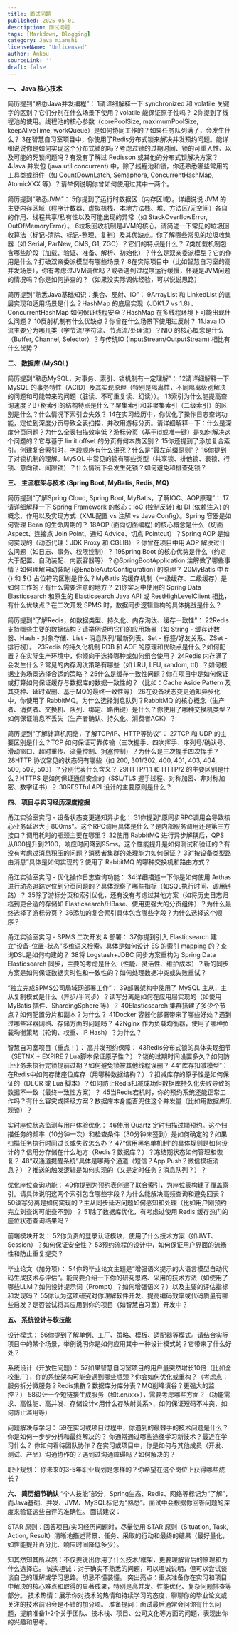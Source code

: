```yaml
---
title: 面试问题
published: 2025-05-01
description: 面试问题
tags: [Markdown, Blogging]
category: Java mianshi
licenseName: "Unlicensed"
author: Ankou
sourceLink: ''
draft: false
---
```

**一、 Java 核心技术**

简历提到“熟悉Java并发编程”：
1请详细解释一下 synchronized 和 volatile 关键字的区别？它们分别在什么场景下使用？volatile 能保证原子性吗？
2你提到了线程池的使用。线程池的核心参数（corePoolSize, maximumPoolSize, keepAliveTime, workQueue）是如何协同工作的？如果任务队列满了，会发生什么？
3在智慧自习室项目中，你使用了Redis分布式锁来解决并发预约问题。能详细说说你是如何实现这个分布式锁的吗？考虑过锁的过期时间、锁的可重入性、以及可能的死锁问题吗？有没有了解过 Redisson 或其他的分布式锁解决方案？
4Java 并发包 (java.util.concurrent) 中，除了线程池和锁，你还熟悉哪些常用的工具类或组件（如 CountDownLatch, Semaphore, ConcurrentHashMap, AtomicXXX 等）？请举例说明你曾如何使用过其中一两个。

简历提到“熟悉JVM”：
5你提到了运行时数据区（内存区域）。详细说说 JVM 的主要内存区域（程序计数器、虚拟机栈、本地方法栈、堆、方法区/元空间）各自的作用、线程共享/私有性以及可能出现的异常（如 StackOverflowError, OutOfMemoryError）。
6垃圾回收机制是JVM的核心。请简述一下常见的垃圾回收算法（标记-清除、标记-整理、复制）及其优缺点。你了解哪些常见的垃圾收集器（如 Serial, ParNew, CMS, G1, ZGC）？它们的特点是什么？
7类加载机制包含哪些阶段（加载、验证、准备、解析、初始化）？什么是双亲委派模型？它的作用是什么？打破双亲委派模型有哪些场景？
8在实际项目中（比如智慧自习室的高并发场景），你有考虑过JVM调优吗？或者遇到过程序运行缓慢，怀疑是JVM问题的情况吗？你是如何排查的？（如果没实际调优经验，可以说说思路）

简历提到“熟悉Java基础知识：集合、反射、IO”：
9ArrayList 和 LinkedList 的底层实现和适用场景是什么？HashMap 的底层实现（JDK1.7 vs 1.8）、ConcurrentHashMap 如何保证线程安全？HashMap 在多线程环境下可能出现什么问题？
10反射机制有什么优缺点？你曾在什么场景下使用过反射？
11Java IO 流主要分为哪几类（字节流/字符流、节点流/处理流）？NIO 的核心概念是什么（Buffer, Channel, Selector）？与传统IO (InputStream/OutputStream) 相比有什么优势？

**二、 数据库 (MySQL)**

简历提到“熟悉MySQL，对事务、索引、锁机制有一定理解”：
12请详细解释一下 MySQL 的事务特性（ACID）及其实现原理（特别是隔离性，不同隔离级别解决的问题和可能带来的问题（脏读、不可重复读、幻读））。
13索引为什么能提高查询速度？B+树索引的结构特点是什么？聚集索引和非聚集索引（二级索引）的区别是什么？什么情况下索引会失效？
14在实习经历中，你优化了操作日志查询功能，定位到深度分页导致全表扫描，并改用游标分页。请详细解释一下：什么是深度分页问题？为什么全表扫描效率低？游标分页（基于id或唯一键）是如何解决这个问题的？它与基于 limit offset 的分页有何本质区别？
15你还提到了添加复合索引。创建复合索引时，字段顺序有什么讲究？什么是“最左前缀原则”？
16你提到了对锁机制的理解。MySQL 中常见的锁有哪些类型（共享锁、排他锁、表锁、行锁、意向锁、间隙锁）？什么情况下会发生死锁？如何避免和排查死锁？

**三、 主流框架与技术 (Spring Boot, MyBatis, Redis, MQ)**

简历提到“了解Spring Cloud, Spring Boot, MyBatis，了解IOC、AOP原理”：
17请详细解释一下 Spring Framework 的核心：IoC (控制反转) 和 DI (依赖注入) 的概念、作用以及实现方式（XML配置 vs 注解 vs Java Config）。Spring 容器是如何管理 Bean 的生命周期的？
18AOP (面向切面编程) 的核心概念是什么（切面 Aspect、连接点 Join Point、通知 Advice、切点 Pointcut）？Spring AOP 是如何实现的（动态代理：JDK Proxy 和 CGLIB）？你曾在项目中用 AOP 解决过什么问题（如日志、事务、权限控制）？
19Spring Boot 的核心优势是什么（约定大于配置、自动装配、内嵌容器等）？@SpringBootApplication 注解做了哪些事情？如何理解自动装配 (@EnableAutoConfiguration) 的原理？
20MyBatis 中 #{} 和 ${} 占位符的区别是什么？MyBatis 的缓存机制（一级缓存、二级缓存）是如何工作的？有什么需要注意的地方？
21你实习中使用的 Spring Data Elasticsearch 和原生的 Elasticsearch Java API 或 RestHighLevelClient 相比，有什么优缺点？在二次开发 SPMS 时，数据同步逻辑重构的具体挑战是什么？

简历提到“了解Redis，如数据类型、持久化、内存淘汰、缓存一致性”：
22Redis 支持哪些主要的数据结构？请举例说明它们的应用场景（如 String - 缓存计数器、Hash - 对象存储、List - 消息队列/最新列表、Set - 标签/好友关系、ZSet - 排行榜）。
23Redis 的持久化机制 RDB 和 AOF 的原理和优缺点是什么？如何配置？在实际生产环境中，你倾向于选择哪种或如何组合使用？
24Redis 内存满了会发生什么？常见的内存淘汰策略有哪些（如 LRU, LFU, random, ttl）？如何根据业务场景选择合适的策略？
25什么是缓存一致性问题？你在项目中是如何保证或打算如何保证缓存与数据库的数据一致性的？（比如：Cache Aside Pattern 及其变种、延时双删、基于MQ的最终一致性等）
26在设备状态变更通知异步化中，你使用了 RabbitMQ。为什么选择消息队列？RabbitMQ 的核心概念（生产者、消费者、交换机、队列、绑定、路由键）是什么？你使用了哪种交换机类型？如何保证消息不丢失（生产者确认、持久化、消费者ACK）？

简历提到“了解计算机网络，了解TCP/IP、HTTP等协议”：
27TCP 和 UDP 的主要区别是什么？TCP 如何保证可靠传输（三次握手、四次挥手、序列号/确认号、滑动窗口、超时重传、流量控制、拥塞控制）？为什么是三次握手四次挥手？
28HTTP 协议常见的状态码有哪些（如 200, 301/302, 400, 401, 403, 404, 500, 502, 503）？分别代表什么含义？
29HTTP/1.1 和 HTTP/2 的主要区别是什么？HTTPS 是如何保证通信安全的（SSL/TLS 握手过程、对称加密、非对称加密、数字证书）？
30RESTful API 设计的主要原则是什么？

**四、 项目与实习经历深度挖掘**

甬江实验室实习 - 设备状态变更通知异步化：
31你提到“原同步RPC调用会导致核心业务延迟大于800ms”。这个RPC调用具体是什么？是内部服务调用还是第三方接口？调用耗时的瓶颈主要在哪里？
32使用 RabbitMQ 进行异步解耦后，QPS 从800提升到2100，响应时间降到95ms。这个性能提升是如何测试和验证的？有没有考虑过消息积压的问题？消费者集群的处理能力如何保证？
33“按设备类型路由消息”具体是如何实现的？使用了 RabbitMQ 的哪种交换机和路由方式？

甬江实验室实习 - 优化操作日志查询功能：
34详细描述一下你是如何使用 Arthas 进行动态追踪定位到分页问题的？具体观察了哪些指标（如SQL执行时间、调用链路）？
35除了游标分页和索引优化，还有没有考虑过其他方案（如将历史日志归档到更合适的存储如 Elasticsearch/HBase、使用更强大的分页组件）？为什么最终选择了游标分页？
36添加的复合索引具体包含哪些字段？为什么选择这个顺序？

甬江实验室实习 - SPMS 二次开发 & 部署：
37你提到引入 Elasticsearch 建立“设备-位置-状态”多维语义检索。具体是如何设计 ES 的索引 mapping 的？查询DSL是如何构建的？
38将 Logstash+JDBC 同步方案重构为 Spring Data Elasticsearch 同步，主要的考虑是什么（性能、灵活性、维护成本）？新的同步方案是如何保证数据实时性和一致性的？如何处理数据冲突或失败重试？

“独立完成SPMS公司局域网部署工作”：
39部署架构中使用了 MySQL 主从，主从复制模式是什么（异步/半同步）？读写分离是如何在应用层实现的（如使用 MyBatis 插件、ShardingSphere 等）？
40Elasticsearch 集群搭建了多少个节点？如何配置分片和副本？为什么？
41Docker 容器化部署带来了哪些好处？遇到过哪些容器网络、存储方面的问题吗？
42Nginx 作为负载均衡器，使用了哪种负载均衡策略（轮询、权重、IP Hash）？为什么？

智慧自习室项目（重点！）：
高并发预约保障：
43Redis分布式锁的具体实现细节（SETNX + EXPIRE？Lua脚本保证原子性？）？锁的过期时间设置多久？如何防止业务未执行完锁提前过期？如何避免锁被其他线程误删？
44“库存扣减模型”：在Redis中如何存储座位库存（用哪种数据结构？）？扣减库存的原子性是如何保证的（DECR 或 Lua 脚本）？如何防止Redis扣减成功但数据库持久化失败导致的数据不一致（最终一致性方案）？
45当Redis宕机时，你的预约系统还能正常工作吗？有什么容灾或降级方案？数据库本身能否兜住这个并发量（比如用数据库乐观锁）？

实时座位状态监测与用户体验优化：
46使用 Quartz 定时扫描过期预约。这个扫描任务的频率（10分钟一次）和检查条件（30分钟未签到）是如何确定的？如果扫描任务执行时间过长或失败怎么办？
47“信用黑名单机制”的具体规则是如何设计的？信用分存储在什么地方（Redis？数据库？）？冻结期状态如何管理和恢复？
48“双通道提醒系统”具体是哪两个通道（短信？App Push？微信模板消息？）？推送的触发逻辑是如何实现的（又是定时任务？消息队列？）？

优化座位查询功能：
49你提到为预约表创建了联合索引，为座位表构建了覆盖索引。请具体说明这两个索引包含哪些字段？为什么能解决高频查询和避免回表？
50读写分离是如何实现的？主从同步延迟问题如何感知和处理（比如用户刚预约完立刻查询可能查不到）？
51除了数据库优化，有考虑过使用 Redis 缓存热门的座位状态查询结果吗？

前端模块开发：
52你负责的登录认证模块，使用了什么技术方案（如JWT、Session）？如何保证安全性？
53预约流程的设计中，如何保证用户界面的流畅性和防止重复提交？

毕业论文（加分项）：
54你的毕业论文主题是“增强语义提示的大语言模型自动代码生成技术与评估”。能简要介绍一下你的研究思路、采用的技术方法（如使用了哪些LLM？如何设计提示词（Prompt）？如何增强语义？）以及主要的评估指标和发现吗？
55你认为这项研究对你理解软件开发、提高编码效率或代码质量有哪些启发？是否尝试将其应用到你的项目（如智慧自习室）开发中？

**五、 系统设计与软技能**

设计模式：
56你提到了解单例、工厂、策略、模板、适配器等模式。请结合实际项目中的某个场景，举例说明你是如何应用其中一种设计模式的？它带来了什么好处？

系统设计（开放性问题）：
57如果智慧自习室项目的用户量突然增长10倍（比如全校推广），你的系统架构可能会遇到哪些瓶颈？你会如何优化或重构？（考虑点：服务拆分微服务？Redis集群？数据库分库分表？MQ削峰填谷？更强大的监控？）
58设计一个短链接生成服务（如t.cn/xxx），需要考虑哪些方面？（功能需求、高性能、高并发、存储设计<用什么存映射关系>、如何保证短码不冲突、如何防止滥用等）

问题解决与学习：
59在实习或项目过程中，你遇到的最棘手的技术问题是什么？你是如何一步步分析和最终解决的？
你通常通过哪些途径学习新技术？最近在学习什么？
你如何看待团队协作？在实习或项目中，你是如何与其他成员（开发、测试、产品）沟通协作的？遇到过沟通障碍吗？如何解决的？

职业规划：
你未来的3-5年职业规划是怎样的？你希望在这个岗位上获得哪些成长？

**六、 简历细节确认**
“个人技能”部分，Spring生态、Redis、网络等标记为“了解”，而Java基础、并发、JVM、MySQL标记为“熟悉”。面试中会根据你回答问题的深度来验证这些自评的准确性。
面试建议：

STAR 原则：回答项目/实习经历问题时，尽量使用 STAR 原则（Situation, Task, Action, Result）清晰地描述背景、任务、采取的行动和最终的结果（最好量化，如性能提升百分比、响应时间降低多少）。

知其然知其所以然：不仅要说出你用了什么技术/框架，更要理解背后的原理和为什么选择它。
诚实坦诚：对于确实不熟悉的问题，可以坦诚说明，但可以尝试谈谈自己的理解或学习思路。切忌不懂装懂。
突出亮点：重点准备你在实习和项目中解决的核心难点和取得的显著成果，特别是高并发、性能优化、复杂问题排查等部分。
技术热情：展示你对技术的热情和持续学习的态度，聊聊你的毕业论文或关注的技术前沿会是不错的加分项。
准备提问：面试最后通常会问你有什么问题，提前准备1-2个关于团队、技术栈、项目、公司文化等方面的问题，表现出你的兴趣和思考。
